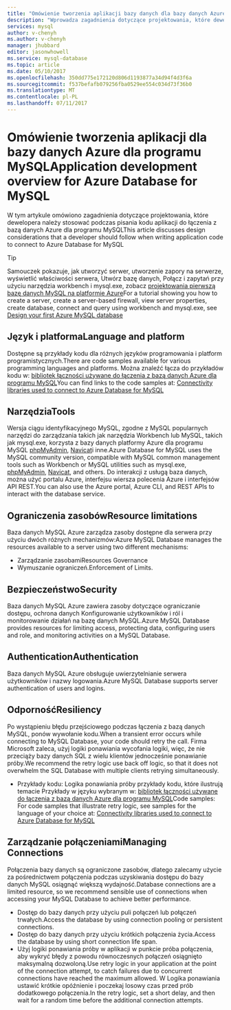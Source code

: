 ```yaml
---
title: "Omówienie tworzenia aplikacji bazy danych dla bazy danych Azure dla programu MySQL | Dokumentacja firmy Microsoft"
description: "Wprowadza zagadnienia dotyczące projektowania, które dewelopera należy stosować podczas pisania kodu aplikacji do łączenia z bazą danych Azure dla programu MySQL"
services: mysql
author: v-chenyh
ms.author: v-chenyh
manager: jhubbard
editor: jasonwhowell
ms.service: mysql-database
ms.topic: article
ms.date: 05/10/2017
ms.openlocfilehash: 350dd775e172120d806d1193877a34d94f4d3f6a
ms.sourcegitcommit: f537befafb079256fba0529ee554c034d73f36b0
ms.translationtype: MT
ms.contentlocale: pl-PL
ms.lasthandoff: 07/11/2017
---
```

# <a name="application-development-overview-for-azure-database-for-mysql"></a><span data-ttu-id="654a2-103">Omówienie tworzenia aplikacji dla bazy danych Azure dla programu MySQL</span><span class="sxs-lookup"><span data-stu-id="654a2-103">Application development overview for Azure Database for MySQL</span></span> 
<span data-ttu-id="654a2-104">W tym artykule omówiono zagadnienia dotyczące projektowania, które dewelopera należy stosować podczas pisania kodu aplikacji do łączenia z bazą danych Azure dla programu MySQL</span><span class="sxs-lookup"><span data-stu-id="654a2-104">This article discusses design considerations that a developer should follow when writing application code to connect to Azure Database for MySQL</span></span> 

> [!TIP]
> <span data-ttu-id="654a2-105">Samouczek pokazuje, jak utworzyć serwer, utworzenie zapory na serwerze, wyświetlić właściwości serwera, Utwórz bazę danych, Połącz i zapytań przy użyciu narzędzia workbench i mysql.exe, zobacz [projektowania pierwszą bazę danych MySQL na platformie Azure](tutorial-design-database-using-portal.md)</span><span class="sxs-lookup"><span data-stu-id="654a2-105">For a tutorial showing you how to create a server, create a server-based firewall, view server properties, create database, connect and query using workbench and mysql.exe, see [Design your first Azure MySQL database](tutorial-design-database-using-portal.md)</span></span>

## <a name="language-and-platform"></a><span data-ttu-id="654a2-106">Język i platforma</span><span class="sxs-lookup"><span data-stu-id="654a2-106">Language and platform</span></span>
<span data-ttu-id="654a2-107">Dostępne są przykłady kodu dla różnych języków programowania i platform programistycznych.</span><span class="sxs-lookup"><span data-stu-id="654a2-107">There are code samples available for various programming languages and platforms.</span></span> <span data-ttu-id="654a2-108">Można znaleźć łącza do przykładów kodu w: [bibliotek łączności używane do łączenia z bazą danych Azure dla programu MySQL](concepts-connection-libraries.md)</span><span class="sxs-lookup"><span data-stu-id="654a2-108">You can find links to the code samples at: [Connectivity libraries used to connect to Azure Database for MySQL](concepts-connection-libraries.md)</span></span>

## <a name="tools"></a><span data-ttu-id="654a2-109">Narzędzia</span><span class="sxs-lookup"><span data-stu-id="654a2-109">Tools</span></span>
<span data-ttu-id="654a2-110">Wersja ciągu identyfikacyjnego MySQL, zgodne z MySQL popularnych narzędzi do zarządzania takich jak narzędzia Workbench lub MySQL, takich jak mysql.exe, korzysta z bazy danych platformy Azure dla programu MySQL [phpMyAdmin](https://www.phpmyadmin.net/), [Navicat](https://www.navicat.com/products/navicat-for-mysql)i inne.</span><span class="sxs-lookup"><span data-stu-id="654a2-110">Azure Database for MySQL uses the MySQL community version, compatible with MySQL common management tools such as Workbench or MySQL utilities such as mysql.exe, [phpMyAdmin](https://www.phpmyadmin.net/), [Navicat](https://www.navicat.com/products/navicat-for-mysql), and others.</span></span> <span data-ttu-id="654a2-111">Do interakcji z usługą baza danych, można użyć portalu Azure, interfejsu wiersza polecenia Azure i interfejsów API REST.</span><span class="sxs-lookup"><span data-stu-id="654a2-111">You can also use the Azure portal, Azure CLI, and REST APIs to interact with the database service.</span></span>

## <a name="resource-limitations"></a><span data-ttu-id="654a2-112">Ograniczenia zasobów</span><span class="sxs-lookup"><span data-stu-id="654a2-112">Resource limitations</span></span>
<span data-ttu-id="654a2-113">Baza danych MySQL Azure zarządza zasoby dostępne dla serwera przy użyciu dwóch różnych mechanizmów:</span><span class="sxs-lookup"><span data-stu-id="654a2-113">Azure MySQL Database manages the resources available to a server using two different mechanisms:</span></span> 
- <span data-ttu-id="654a2-114">Zarządzanie zasobami</span><span class="sxs-lookup"><span data-stu-id="654a2-114">Resources Governance</span></span> 
- <span data-ttu-id="654a2-115">Wymuszanie ograniczeń.</span><span class="sxs-lookup"><span data-stu-id="654a2-115">Enforcement of Limits.</span></span>

## <a name="security"></a><span data-ttu-id="654a2-116">Bezpieczeństwo</span><span class="sxs-lookup"><span data-stu-id="654a2-116">Security</span></span>
<span data-ttu-id="654a2-117">Baza danych MySQL Azure zawiera zasoby dotyczące ograniczanie dostępu, ochrona danych Konfigurowanie użytkowników i ról i monitorowanie działań na bazę danych MySQL.</span><span class="sxs-lookup"><span data-stu-id="654a2-117">Azure MySQL Database provides resources for limiting access, protecting data, configuring users and role, and monitoring activities on a MySQL Database.</span></span>

## <a name="authentication"></a><span data-ttu-id="654a2-118">Authentication</span><span class="sxs-lookup"><span data-stu-id="654a2-118">Authentication</span></span>
<span data-ttu-id="654a2-119">Baza danych MySQL Azure obsługuje uwierzytelnianie serwera użytkowników i nazwy logowania.</span><span class="sxs-lookup"><span data-stu-id="654a2-119">Azure MySQL Database supports server authentication of users and logins.</span></span>

## <a name="resiliency"></a><span data-ttu-id="654a2-120">Odporność</span><span class="sxs-lookup"><span data-stu-id="654a2-120">Resiliency</span></span>
<span data-ttu-id="654a2-121">Po wystąpieniu błędu przejściowego podczas łączenia z bazą danych MySQL, ponów wywołanie kodu.</span><span class="sxs-lookup"><span data-stu-id="654a2-121">When a transient error occurs while connecting to MySQL Database, your code should retry the call.</span></span> <span data-ttu-id="654a2-122">Firma Microsoft zaleca, użyj logiki ponawiania wycofania logiki, więc, że nie przeciąży bazy danych SQL z wielu klientów jednocześnie ponawianie próby.</span><span class="sxs-lookup"><span data-stu-id="654a2-122">We recommend the retry logic use back off logic, so that it does not overwhelm the SQL Database with multiple clients retrying simultaneously.</span></span>

- <span data-ttu-id="654a2-123">Przykłady kodu: Logika ponawiania próby przykłady kodu, które ilustrują temacie Przykłady w języku wybranym w: [bibliotek łączności używane do łączenia z bazą danych Azure dla programu MySQL](concepts-connection-libraries.md)</span><span class="sxs-lookup"><span data-stu-id="654a2-123">Code samples: For code samples that illustrate retry logic, see samples for the language of your choice at: [Connectivity libraries used to connect to Azure Database for MySQL](concepts-connection-libraries.md)</span></span>

## <a name="managing-connections"></a><span data-ttu-id="654a2-124">Zarządzanie połączeniami</span><span class="sxs-lookup"><span data-stu-id="654a2-124">Managing Connections</span></span>
<span data-ttu-id="654a2-125">Połączenia bazy danych są ograniczone zasobów, dlatego zalecamy użycie za pośrednictwem połączenia podczas uzyskiwania dostępu do bazy danych MySQL osiągnąć większą wydajność.</span><span class="sxs-lookup"><span data-stu-id="654a2-125">Database connections are a limited resource, so we recommend sensible use of connections when accessing your MySQL Database to achieve better performance.</span></span>
- <span data-ttu-id="654a2-126">Dostęp do bazy danych przy użyciu puli połączeń lub połączeń trwałych.</span><span class="sxs-lookup"><span data-stu-id="654a2-126">Access the database by using connection pooling or persistent connections.</span></span>
- <span data-ttu-id="654a2-127">Dostęp do bazy danych przy użyciu krótkich połączenia życia.</span><span class="sxs-lookup"><span data-stu-id="654a2-127">Access the database by using short connection life span.</span></span> 
- <span data-ttu-id="654a2-128">Użyj logiki ponawiania próby w aplikacji w punkcie próba połączenia, aby wykryć błędy z powodu równoczesnych połączeń osiągnięto maksymalną dozwoloną.</span><span class="sxs-lookup"><span data-stu-id="654a2-128">Use retry logic in your application at the point of the connection attempt, to catch failures due to concurrent connections have reached the maximum allowed.</span></span> <span data-ttu-id="654a2-129">W Logika ponawiania ustawić krótkie opóźnienie i poczekaj losowy czas przed prób dodatkowego połączenia.</span><span class="sxs-lookup"><span data-stu-id="654a2-129">In the retry logic, set a short delay, and then wait for a random time before the additional connection attempts.</span></span>